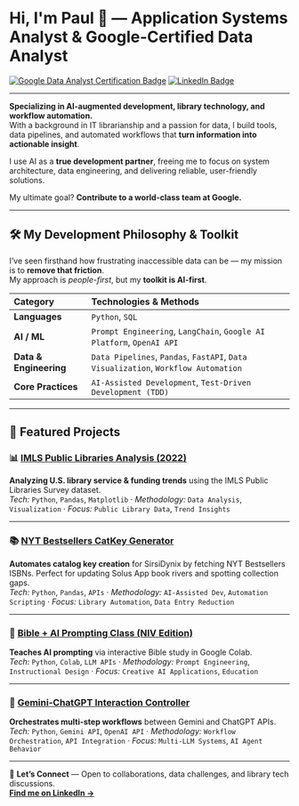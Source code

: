 # Hi, I'm Paul 👋 — Application Systems Analyst & Google-Certified Data Analyst

[![Google Data Analyst Certification Badge](https://img.shields.io/badge/Google%20Data%20Analytics-Certified-blue)](https://www.credly.com/badges/d41670d1-a861-474d-be14-0c973c39d122/public_url)
[![LinkedIn Badge](https://img.shields.io/badge/LinkedIn-Connect-0077B5?style=flat&logo=linkedin&logoColor=white)](https://www.linkedin.com/in/systemslibrarian)

---

**Specializing in AI-augmented development, library technology, and workflow automation.**  
With a background in IT librarianship and a passion for data, I build tools, data pipelines, and automated workflows that **turn information into actionable insight**.  

I use AI as a **true development partner**, freeing me to focus on system architecture, data engineering, and delivering reliable, user-friendly solutions.  

My ultimate goal? **Contribute to a world-class team at Google.**

---

## 🛠 My Development Philosophy & Toolkit

I’ve seen firsthand how frustrating inaccessible data can be — my mission is to **remove that friction**.  
My approach is *people-first*, but my **toolkit is AI-first**.

| Category              | Technologies & Methods |
| :-------------------- | :---------------------- |
| **Languages**         | `Python`, `SQL` |
| **AI / ML**            | `Prompt Engineering`, `LangChain`, `Google AI Platform`, `OpenAI API` |
| **Data & Engineering** | `Data Pipelines`, `Pandas`, `FastAPI`, `Data Visualization`, `Workflow Automation` |
| **Core Practices**     | `AI-Assisted Development`, `Test-Driven Development (TDD)` |

---

## 🚀 Featured Projects

### 📊 [IMLS Public Libraries Analysis (2022)](https://github.com/systemslibrarian/imls-public-libraries-2022)
**Analyzing U.S. library service & funding trends** using the IMLS Public Libraries Survey dataset.  
*Tech:* `Python`, `Pandas`, `Matplotlib` · *Methodology:* `Data Analysis`, `Visualization` · *Focus:* `Public Library Data`, `Trend Insights`

---

### 📚 [NYT Bestsellers CatKey Generator](https://github.com/systemslibrarian/NYT-Bestsellers-CatKey-Generator)
**Automates catalog key creation** for SirsiDynix by fetching NYT Bestsellers ISBNs. Perfect for updating Solus App book rivers and spotting collection gaps.  
*Tech:* `Python`, `Pandas`, `APIs` · *Methodology:* `AI-Assisted Dev`, `Automation Scripting` · *Focus:* `Library Automation`, `Data Entry Reduction`

---

### 🧠 [Bible + AI Prompting Class (NIV Edition)](https://github.com/systemslibrarian/bible-ai-prompting-class)
**Teaches AI prompting** via interactive Bible study in Google Colab.  
*Tech:* `Python`, `Colab`, `LLM APIs` · *Methodology:* `Prompt Engineering`, `Instructional Design` · *Focus:* `Creative AI Applications`, `Education`

---

### 🤖 [Gemini-ChatGPT Interaction Controller](https://github.com/systemslibrarian/Gemini-ChatGPT-Interaction)
**Orchestrates multi-step workflows** between Gemini and ChatGPT APIs.  
*Tech:* `Python`, `Gemini API`, `OpenAI API` · *Methodology:* `Workflow Orchestration`, `API Integration` · *Focus:* `Multi-LLM Systems`, `AI Agent Behavior`

---

💬 **Let’s Connect** — Open to collaborations, data challenges, and library tech discussions.  
**[Find me on LinkedIn →](https://www.linkedin.com/in/systemslibrarian)**

